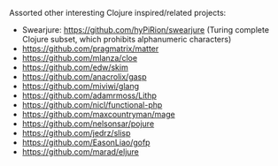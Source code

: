Assorted other interesting Clojure inspired/related projects:

 * Swearjure: https://github.com/hyPiRion/swearjure (Turing complete Clojure subset, which prohibits alphanumeric characters)
 * https://github.com/pragmatrix/matter
 * https://github.com/mlanza/cloe
 * https://github.com/edw/skim
 * https://github.com/anacrolix/gasp
 * https://github.com/miviwi/glang
 * https://github.com/adamrmoss/Lithp
 * https://github.com/nicl/functional-php
 * https://github.com/maxcountryman/mage
 * https://github.com/nelsonsar/pojure
 * https://github.com/jedrz/slisp
 * https://github.com/EasonLiao/gofp
 * https://github.com/marad/eljure

